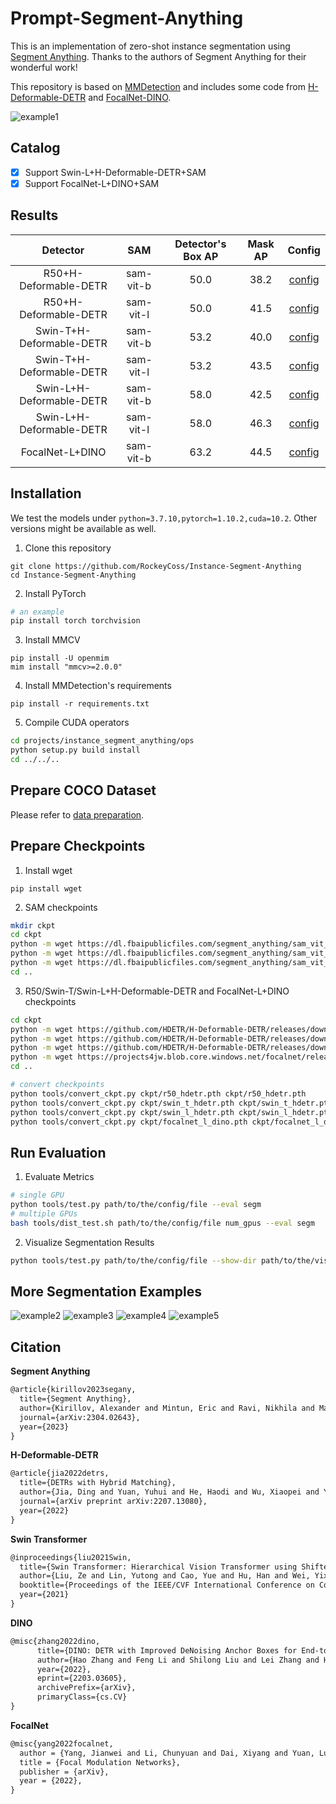 # Prompt-Segment-Anything
This is an implementation of zero-shot instance segmentation using [Segment Anything](https://github.com/facebookresearch/segment-anything). Thanks to the authors of Segment Anything for their wonderful work! 

This repository is based on [MMDetection](https://github.com/open-mmlab/mmdetection) and includes some code from [H-Deformable-DETR](https://github.com/HDETR/H-Deformable-DETR) and [FocalNet-DINO](https://github.com/FocalNet/FocalNet-DINO).

![example1](assets/example1.jpg)

## Catalog

- [x] Support Swin-L+H-Deformable-DETR+SAM
- [x] Support FocalNet-L+DINO+SAM

## Results

|         Detector         |    SAM    | Detector's Box AP | Mask AP |                            Config                            |
| :----------------------: | :-------: | :---------------: | :-----: | :----------------------------------------------------------: |
|  R50+H-Deformable-DETR   | sam-vit-b |       50.0        |  38.2   | [config](https://github.com/RockeyCoss/Instance-Segment-Anything/blob/master/projects/configs/hdetr/r50-hdetr_sam-vit-b.py) |
|  R50+H-Deformable-DETR   | sam-vit-l |       50.0        |  41.5   | [config](https://github.com/RockeyCoss/Instance-Segment-Anything/blob/master/projects/configs/hdetr/r50-hdetr_sam-vit-l.py) |
| Swin-T+H-Deformable-DETR | sam-vit-b |       53.2        |  40.0   | [config](https://github.com/RockeyCoss/Instance-Segment-Anything/blob/master/projects/configs/hdetr/swin-t-hdetr_sam-vit-b.py) |
| Swin-T+H-Deformable-DETR | sam-vit-l |       53.2        |  43.5   | [config](https://github.com/RockeyCoss/Instance-Segment-Anything/blob/master/projects/configs/hdetr/swin-t-hdetr_sam-vit-l.py) |
| Swin-L+H-Deformable-DETR | sam-vit-b |       58.0        |  42.5   | [config](https://github.com/RockeyCoss/Instance-Segment-Anything/blob/master/projects/configs/hdetr/swin-l-hdetr_sam-vit-b.py) |
| Swin-L+H-Deformable-DETR | sam-vit-l |       58.0        |  46.3   | [config](https://github.com/RockeyCoss/Instance-Segment-Anything/blob/master/projects/configs/hdetr/swin-l-hdetr_sam-vit-l.py) |
|     FocalNet-L+DINO      | sam-vit-b |       63.2        |  44.5   | [config](https://github.com/RockeyCoss/Instance-Segment-Anything/blob/master/projects/configs/hdetr/swin-l-hdetr_sam-vit-b.py) |

## Installation

We test the models under `python=3.7.10,pytorch=1.10.2,cuda=10.2`. Other versions might be available as well.

1. Clone this repository

```
git clone https://github.com/RockeyCoss/Instance-Segment-Anything
cd Instance-Segment-Anything
```

2. Install PyTorch

```bash
# an example
pip install torch torchvision
```

3. Install MMCV

```
pip install -U openmim
mim install "mmcv>=2.0.0"
```

4. Install MMDetection's requirements

```
pip install -r requirements.txt
```

5. Compile CUDA operators

```bash
cd projects/instance_segment_anything/ops
python setup.py build install
cd ../../..
```

## Prepare COCO Dataset

Please refer to [data preparation](https://mmdetection.readthedocs.io/en/latest/user_guides/dataset_prepare.html).

## Prepare Checkpoints

1. Install wget

```
pip install wget
```

2. SAM checkpoints

```bash
mkdir ckpt
cd ckpt
python -m wget https://dl.fbaipublicfiles.com/segment_anything/sam_vit_h_4b8939.pth
python -m wget https://dl.fbaipublicfiles.com/segment_anything/sam_vit_l_0b3195.pth
python -m wget https://dl.fbaipublicfiles.com/segment_anything/sam_vit_b_01ec64.pth
cd ..
```

3. R50/Swin-T/Swin-L+H-Deformable-DETR and FocalNet-L+DINO checkpoints

```bash
cd ckpt
python -m wget https://github.com/HDETR/H-Deformable-DETR/releases/download/v0.1/r50_hybrid_branch_lambda1_group6_t1500_dp0_mqs_lft_deformable_detr_plus_iterative_bbox_refinement_plus_plus_two_stage_36eps.pth -o r50_hdetr.pth
python -m wget https://github.com/HDETR/H-Deformable-DETR/releases/download/v0.1/swin_tiny_hybrid_branch_lambda1_group6_t1500_dp0_mqs_lft_deformable_detr_plus_iterative_bbox_refinement_plus_plus_two_stage_36eps.pth -o swin_t_hdetr.pth
python -m wget https://github.com/HDETR/H-Deformable-DETR/releases/download/v0.1/decay0.05_drop_path0.5_swin_large_hybrid_branch_lambda1_group6_t1500_n900_dp0_mqs_lft_deformable_detr_plus_iterative_bbox_refinement_plus_plus_two_stage_36eps.pth -o swin_l_hdetr.pth
python -m wget https://projects4jw.blob.core.windows.net/focalnet/release/detection/focalnet_large_fl4_o365_finetuned_on_coco.pth -o focalnet_l_dino.pth
cd ..

# convert checkpoints
python tools/convert_ckpt.py ckpt/r50_hdetr.pth ckpt/r50_hdetr.pth
python tools/convert_ckpt.py ckpt/swin_t_hdetr.pth ckpt/swin_t_hdetr.pth
python tools/convert_ckpt.py ckpt/swin_l_hdetr.pth ckpt/swin_l_hdetr.pth
python tools/convert_ckpt.py ckpt/focalnet_l_dino.pth ckpt/focalnet_l_dino.pth
```

## Run Evaluation

1. Evaluate Metrics

```bash
# single GPU
python tools/test.py path/to/the/config/file --eval segm
# multiple GPUs
bash tools/dist_test.sh path/to/the/config/file num_gpus --eval segm
```

2. Visualize Segmentation Results

```bash
python tools/test.py path/to/the/config/file --show-dir path/to/the/visualization/results
```
## More Segmentation Examples

![example2](assets/example2.jpg)
![example3](assets/example3.jpg)
![example4](assets/example4.jpg)
![example5](assets/example5.jpg)

## Citation

**Segment Anything**

```latex
@article{kirillov2023segany,
  title={Segment Anything}, 
  author={Kirillov, Alexander and Mintun, Eric and Ravi, Nikhila and Mao, Hanzi and Rolland, Chloe and Gustafson, Laura and Xiao, Tete and Whitehead, Spencer and Berg, Alexander C. and Lo, Wan-Yen and Doll{\'a}r, Piotr and Girshick, Ross},
  journal={arXiv:2304.02643},
  year={2023}
}
```
**H-Deformable-DETR**

```latex
@article{jia2022detrs,
  title={DETRs with Hybrid Matching},
  author={Jia, Ding and Yuan, Yuhui and He, Haodi and Wu, Xiaopei and Yu, Haojun and Lin, Weihong and Sun, Lei and Zhang, Chao and Hu, Han},
  journal={arXiv preprint arXiv:2207.13080},
  year={2022}
}
```
**Swin Transformer**

```latex
@inproceedings{liu2021Swin,
  title={Swin Transformer: Hierarchical Vision Transformer using Shifted Windows},
  author={Liu, Ze and Lin, Yutong and Cao, Yue and Hu, Han and Wei, Yixuan and Zhang, Zheng and Lin, Stephen and Guo, Baining},
  booktitle={Proceedings of the IEEE/CVF International Conference on Computer Vision (ICCV)},
  year={2021}
}
```
**DINO**

```latex
@misc{zhang2022dino,
      title={DINO: DETR with Improved DeNoising Anchor Boxes for End-to-End Object Detection}, 
      author={Hao Zhang and Feng Li and Shilong Liu and Lei Zhang and Hang Su and Jun Zhu and Lionel M. Ni and Heung-Yeung Shum},
      year={2022},
      eprint={2203.03605},
      archivePrefix={arXiv},
      primaryClass={cs.CV}
}
```
**FocalNet**

```latex
@misc{yang2022focalnet,  
  author = {Yang, Jianwei and Li, Chunyuan and Dai, Xiyang and Yuan, Lu and Gao, Jianfeng},
  title = {Focal Modulation Networks},
  publisher = {arXiv},
  year = {2022},
}
```